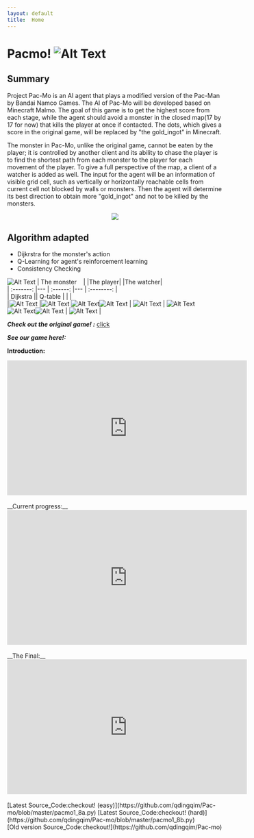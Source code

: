 ```yaml
---
layout: default
title:  Home
---
```


Pacmo! ![Alt Text](https://github.com/qdingqim/Pac-mo/raw/master/docs/decos/timg.gif) 
=========

Summary
---------

Project Pac-Mo is an AI agent that plays a modified version of the Pac-Man by Bandai Namco Games. The AI of Pac-Mo will be developed based on Minecraft Malmo. The goal of this game is to get the highest score from each stage, while the agent should avoid a monster in the closed map(17 by 17 for now) that kills the player at once if contacted. The dots, which gives a score in the original game, will be replaced by "the gold_ingot" in Minecraft.

The monster in Pac-Mo, unlike the original game, cannot be eaten by the player; it is controlled by another client and its ability to chase the player is to find the shortest path from each monster to the player for each movement of the player. To give a full perspective of the map, a client of a watcher is added as well. The input for the agent will be an information of visible grid cell, such as vertically or horizontally reachable cells from current cell not blocked by walls or monsters. Then the agent will determine its best direction to obtain more "gold_ingot" and not to be killed by the monsters.

<div style="text-align:center"><img src ="https://github.com/qdingqim/Pac-mo/raw/master/docs//decos/intro.png" /></div>

Algorithm adapted
---------
- Dijkrstra for the monster's action
- Q-Learning for agent's reinforcement learning
- Consistency Checking

![Alt Text](https://github.com/qdingqim/Pac-mo/raw/master/docs//decos/blank.jpg)                                                          | The monster    | |The player| |The watcher|    
| :-------: |--- | :------:   |--- |  :--------:    |    
| Dijkstra        || Q-table |     |       |     
|![Alt Text](https://github.com/qdingqim/Pac-mo/raw/master/docs//decos/monster.png)          |![Alt Text](https://github.com/qdingqim/Pac-mo/raw/master/docs//decos/blank.jpg) ![Alt Text](https://github.com/qdingqim/Pac-mo/raw/master/docs//decos/blank.jpg)![Alt Text](https://github.com/qdingqim/Pac-mo/raw/master/docs//decos/blank.jpg) |    ![Alt Text](https://github.com/qdingqim/Pac-mo/raw/master/docs/decos/player.png)          | ![Alt Text](https://github.com/qdingqim/Pac-mo/raw/master/docs//decos/blank.jpg)![Alt Text](https://github.com/qdingqim/Pac-mo/raw/master/docs//decos/blank.jpg)![Alt Text](https://github.com/qdingqim/Pac-mo/raw/master/docs//decos/blank.jpg)  |      ![Alt Text](https://github.com/qdingqim/Pac-mo/raw/master/docs//decos/watcher.png)         | 



___Check out the original game! :___ [click](https://www.google.com/search?q=pac+man&rlz=1C1CHZL_zh-CNUS736US736&oq=pac+man&aqs=chrome..69i57j0l5.2287j0j9&sourceid=chrome&ie=UTF-8#clb=clb)

___See our game here!:___

__Introduction:__
<iframe width="560" height="315" src="https://www.youtube.com/embed/5p-iBizMFhM" frameborder="0" allowfullscreen></iframe>
<br><br>__Current progress:__
<iframe width="560" height="315" src="https://www.youtube.com/embed/xJiR9AwN5yE" frameborder="0" allowfullscreen></iframe>
<br><br>__The Final:__
<iframe width="560" height="315" src="https://www.youtube.com/embed/oc1JfCrMBqc" frameborder="0" allowfullscreen></iframe>
<br><br>[Latest Source_Code:checkout! (easy)](https://github.com/qdingqim/Pac-mo/blob/master/pacmo1_8a.py)
[Latest Source_Code:checkout! (hard)](https://github.com/qdingqim/Pac-mo/blob/master/pacmo1_8b.py)
<br>[Old version Source_Code:checkout!](https://github.com/qdingqim/Pac-mo)
